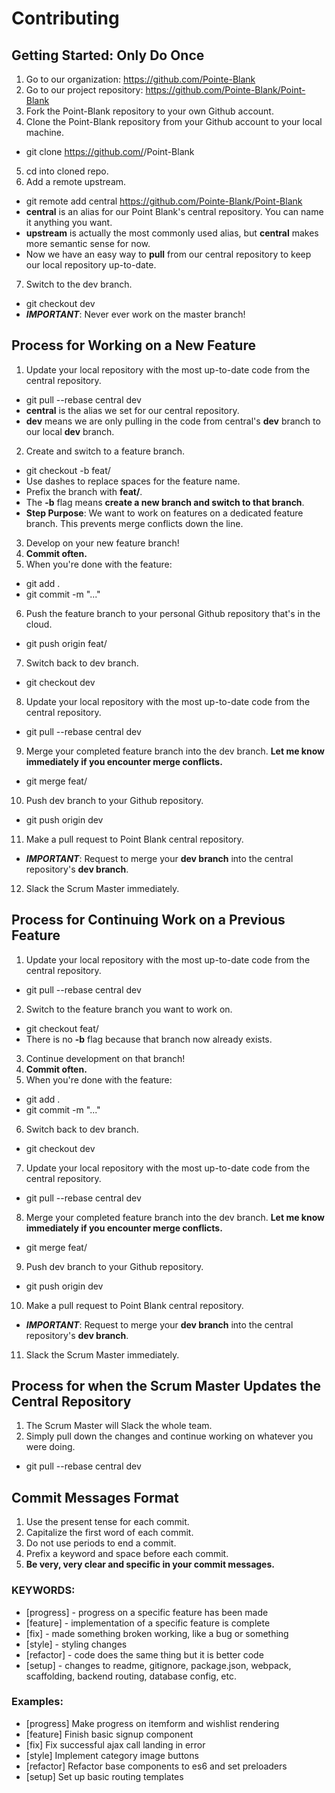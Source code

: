 # Contributing

## Getting Started: Only Do Once ##
1. Go to our organization: https://github.com/Pointe-Blank
2. Go to our project repository: https://github.com/Pointe-Blank/Point-Blank
3. Fork the Point-Blank repository to your own Github account.
4. Clone the Point-Blank repository from your Github account to your local machine.
  - git clone https://github.com/<your-github-username>/Point-Blank
5. cd into cloned repo.
6. Add a remote upstream. 
  - git remote add central https://github.com/Pointe-Blank/Point-Blank
  - **central** is an alias for our Point Blank's central repository. You can name it anything you want. 
  - **upstream** is actually the most commonly used alias, but **central** makes more semantic sense for now.
  - Now we have an easy way to **pull** from our central repository to keep our local repository up-to-date.
7. Switch to the dev branch.
  - git checkout dev
  - ***IMPORTANT***: Never ever work on the master branch!

## Process for Working on a New Feature ##
1. Update your local repository with the most up-to-date code from the central repository.
  - git pull --rebase central dev
  - **central** is the alias we set for our central repository.
  - **dev** means we are only pulling in the code from central's **dev** branch to our local **dev** branch. 
2. Create and switch to a feature branch.
  - git checkout -b feat/<feature-name>
  - Use dashes to replace spaces for the feature name.
  - Prefix the branch with **feat/**.
  - The **-b** flag means **create a new branch and switch to that branch**.
  - **Step Purpose**: We want to work on features on a dedicated feature branch. This prevents merge conflicts down the line.
3. Develop on your new feature branch!
4. **Commit often.**
5. When you're done with the feature:
  - git add .
  - git commit -m "..."
6. Push the feature branch to your personal Github repository that's in the cloud.
  - git push origin feat/<feature-name>
7. Switch back to dev branch.
  - git checkout dev
8. Update your local repository with the most up-to-date code from the central repository.
  - git pull --rebase central dev
9. Merge your completed feature branch into the dev branch. **Let me know immediately if you encounter merge conflicts.**
  - git merge feat/<feature-name>
10. Push dev branch to your Github repository.
  - git push origin dev
11. Make a pull request to Point Blank central repository.
  - ***IMPORTANT***: Request to merge your **dev branch** into the central repository's **dev branch**.
12. Slack the Scrum Master immediately.

## Process for Continuing Work on a Previous Feature ##
1. Update your local repository with the most up-to-date code from the central repository.
  - git pull --rebase central dev
2. Switch to the feature branch you want to work on.
  - git checkout feat/<feature-name>
  - There is no **-b** flag because that branch now already exists.
3. Continue development on that branch!
4. **Commit often.**
5. When you're done with the feature:
  - git add .
  - git commit -m "..."
6. Switch back to dev branch.
  - git checkout dev
7. Update your local repository with the most up-to-date code from the central repository.
  - git pull --rebase central dev
8. Merge your completed feature branch into the dev branch. **Let me know immediately if you encounter merge conflicts.**
  - git merge feat/<feature-name>
9. Push dev branch to your Github repository.
  - git push origin dev
10. Make a pull request to Point Blank central repository.
  - ***IMPORTANT***: Request to merge your **dev branch** into the central repository's **dev branch**.
11. Slack the Scrum Master immediately.

## Process for when the Scrum Master Updates the Central Repository ##
1. The Scrum Master will Slack the whole team.
2. Simply pull down the changes and continue working on whatever you were doing.
  - git pull --rebase central dev


## Commit Messages Format ##
1. Use the present tense for each commit.
2. Capitalize the first word of each commit.
3. Do not use periods to end a commit.
4. Prefix a keyword and space before each commit. 
4. **Be very, very clear and specific in your commit messages.**


### KEYWORDS: ###
- [progress] - progress on a specific feature has been made
- [feature] - implementation of a specific feature is complete
- [fix] - made something broken working, like a bug or something
- [style] - styling changes
- [refactor] - code does the same thing but it is better code
- [setup] - changes to readme, gitignore, package.json, webpack, scaffolding, backend routing, database config, etc.

### Examples: ###
- [progress] Make progress on itemform and wishlist rendering
- [feature] Finish basic signup component
- [fix] Fix successful ajax call landing in error
- [style] Implement category image buttons
- [refactor] Refactor base components to es6 and set preloaders
- [setup] Set up basic routing templates